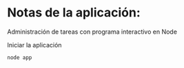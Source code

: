 # Notas de la aplicación:
Administración de tareas con programa interactivo en Node

Iniciar la aplicación
```
node app
```